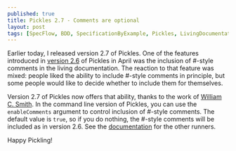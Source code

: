 ```yaml
---
published: true
title: Pickles 2.7 - Comments are optional
layout: post
tags: [SpecFlow, BDD, SpecificationByExample, Pickles, LivingDocumentation, Gherkin]
---
```

Earlier today, I released version 2.7 of Pickles. One of the features introduced in [version 2.6](/2016/04/12/pickles-2-6-the-cukeup-edition.html) of Pickles in April was the inclusion of #-style comments in the living documentation. The reaction to that feature was mixed: people liked the ability to include #-style comments in principle, but some people would like to decide whether to include them for themselves.

Version 2.7 of Pickles now offers that ability, thanks to the work of [William C. Smith](https://github.com/ocsurfnut). In the command line version of Pickles, you can use the `enableComments` argument to control inclusion of #-style comments. The default value is `true`, so if you do nothing, the #-style comments will be included as in version 2.6. See the [documentation](http://docs.picklesdoc.com/en/latest/ArgumentsEnableComments/) for the other runners.

Happy Pickling!